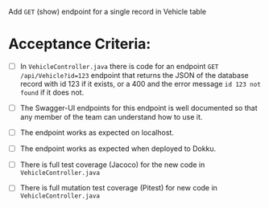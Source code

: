  Add `GET` (show) endpoint for a single record in Vehicle table

# Acceptance Criteria:

- [ ] In `VehicleController.java` there is code for an 
      endpoint `GET /api/Vehicle?id=123` endpoint 
      that returns the JSON of the database record with id 123 if it
      exists, or a 400 and the error message `id 123 not found` if it
      does not.
- [ ] The Swagger-UI endpoints for this endpoint is well documented
      so that any member of the team can understand how to use it.
- [ ] The endpoint works as expected on localhost.
- [ ] The endpoint works as expected when deployed to Dokku.
- [ ] There is full test coverage (Jacoco) for the new code in 
      `VehicleController.java`
- [ ] There is full mutation test coverage (Pitest) for new code in
      `VehicleController.java`


